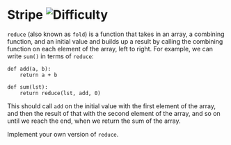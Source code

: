# Stripe ![Difficulty](https://img.shields.io/badge/-MEDIUM-yellow)
	
`reduce` (also known as `fold`) is a function that takes in an array, a combining function, and an initial value and builds up
a result by calling the combining function on each element of the array, left to right. For example, we can write `sum()` in terms
of `reduce`:
	
```
def add(a, b):
    return a + b

def sum(lst):
    return reduce(lst, add, 0)
```
	
This should call `add` on the initial value with the first element of the array, and then the result of that with the second element of the array,
and so on until we reach the end, when we return the sum of the array.
	
Implement your own version of `reduce`.
	
